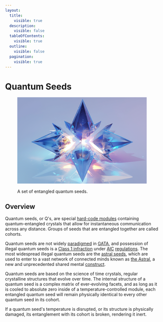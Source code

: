 ```yaml
---
layout:
  title:
    visible: true
  description:
    visible: false
  tableOfContents:
    visible: true
  outline:
    visible: false
  pagination:
    visible: true
---
```


# Quantum Seeds

<figure><img src="../../.gitbook/assets/quantumseeds-563.png" alt=""><figcaption><p>A set of entangled quantum seeds.</p></figcaption></figure>

## Overview

Quantum seeds, or Q's, are special [hard-code modules](hard-code.md) containing quantum-entangled crystals that allow for instantaneous communication across any distance. Groups of seeds that are entangled together are called cohorts.

Quantum seeds are not widely [paradigmed](../gata/politics/paradigms.md) in [GATA](../gata/the-basics.md), and possession of illegal quantum seeds is a [Class 1 infraction](../gata/law-and-order/tech-regulation.md#class-1-red) under [AIC](../gata/institutions/atlan-information-control-aic.md) [regulations](../gata/law-and-order/tech-regulation.md). The most widespread illegal quantum seeds are the [astral seeds](the-astral.md#astral-seeds), which are used to enter to a vast network of connected minds known as [the Astral](the-astral.md), a new and unprecedented shared mental [construct](constructs.md).

Quantum seeds are based on the science of time crystals, regular crystalline structures that evolve over time. The internal structure of a quantum seed is a complex matrix of ever-evolving facets, and as long as it is cooled to absolute zero inside of a temperature-controlled module, each entangled quantum seed will remain physically identical to every other quantum seed in its cohort.

If a quantum seed's temperature is disrupted, or its structure is physically damaged, its entanglement with its cohort is broken, rendering it inert.
